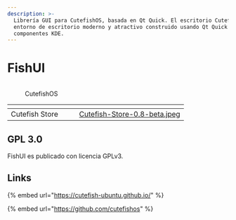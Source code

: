 ```yaml
---
description: >-
  Librería GUI para CutefishOS, basada en Qt Quick. El escritorio Cutefish es un
  entorno de escritorio moderno y atractivo construido usando Qt Quick y algunos
  componentes KDE.
---
```


# FishUI



<figure><img src="https://i.ytimg.com/vi/WVirG7HbWNg/maxresdefault.jpg" alt=""><figcaption><p>CutefishOS</p></figcaption></figure>

<table data-card-size="large" data-view="cards"><thead><tr><th></th><th></th><th></th><th data-hidden data-card-cover data-type="files"></th></tr></thead><tbody><tr><td>Cutefish Store</td><td></td><td></td><td><a href="../../.gitbook/assets/Cutefish-Store-0.8-beta.jpeg">Cutefish-Store-0.8-beta.jpeg</a></td></tr></tbody></table>

## GPL 3.0

FishUI es publicado con licencia GPLv3.

## Links

{% embed url="https://cutefish-ubuntu.github.io/" %}

{% embed url="https://github.com/cutefishos" %}
